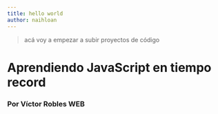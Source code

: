 ```yaml
---
title: hello world
author: naihloan
---
```


> acá voy a empezar a subir proyectos de código

# Aprendiendo JavaScript en tiempo record

### Por Víctor Robles WEB


